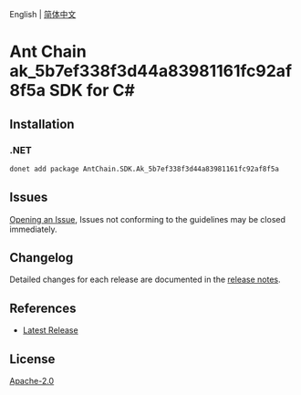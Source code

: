 English | [简体中文](README-CN.md)

# Ant Chain ak_5b7ef338f3d44a83981161fc92af8f5a SDK for C#

## Installation

### .NET

```bash
donet add package AntChain.SDK.Ak_5b7ef338f3d44a83981161fc92af8f5a
```

## Issues

[Opening an Issue](https://github.com/alipay/antchain-openapi-prod-sdk/issues/new), Issues not conforming to the guidelines may be closed immediately.

## Changelog

Detailed changes for each release are documented in the [release notes](./ChangeLog.md).

## References

* [Latest Release](https://github.com/alipay/antchain-openapi-prod-sdk/)

## License

[Apache-2.0](http://www.apache.org/licenses/LICENSE-2.0)
